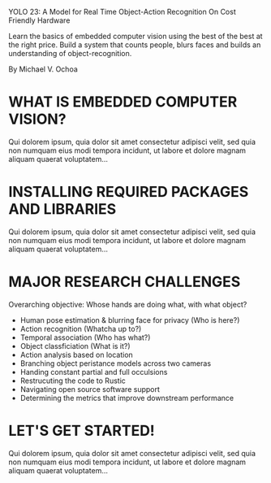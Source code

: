 YOLO 23:  A Model for Real Time Object-Action Recognition On Cost Friendly Hardware

Learn the basics of embedded computer vision using the best of the best at the right price. Build a system that counts people, blurs faces and builds an understanding of object-recognition.   
 
By Michael V. Ochoa 

# WHAT IS EMBEDDED COMPUTER VISION?

Qui dolorem ipsum, quia dolor sit amet consectetur adipisci velit, sed quia non numquam eius modi tempora incidunt, ut labore et dolore magnam aliquam quaerat voluptatem...

# INSTALLING REQUIRED PACKAGES AND LIBRARIES

Qui dolorem ipsum, quia dolor sit amet consectetur adipisci velit, sed quia non numquam eius modi tempora incidunt, ut labore et dolore magnam aliquam quaerat voluptatem...

# MAJOR RESEARCH CHALLENGES 

Overarching objective:  Whose hands are doing what, with what object? 

- Human pose estimation & blurring face for privacy (Who is here?)
- Action recognition (Whatcha up to?)
- Temporal association (Who has what?)
- Object classficiation (What is it?)
- Action analysis based on location
- Branching object peristance models across two cameras
- Handing constant partial and full occulsions 
- Restrucuting the code to Rustic
- Navigating open source software support
- Determining the metrics that improve downstream performance

# LET'S GET STARTED!

Qui dolorem ipsum, quia dolor sit amet consectetur adipisci velit, sed quia non numquam eius modi tempora incidunt, ut labore et dolore magnam aliquam quaerat voluptatem...


